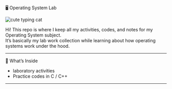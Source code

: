 🖥️ Operating System Lab

![cute typing cat](https://media.giphy.com/media/JIX9t2j0ZTN9S/giphy.gif)


Hi! This repo is where I keep all my activities, codes, and notes for my Operating System subject.  
It’s basically my lab work collection while learning about how operating systems work under the hood.

---

📂 What’s Inside
- laboratory activities
- Practice codes in C / C++
  
---


